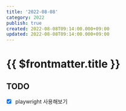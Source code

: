 ```yaml
---
title: '2022-08-08'
category: 2022
publish: true
created: 2022-08-08T09:14:00.000+09:00
updated: 2022-08-08T09:14:00.000+09:00
---
```


# {{ $frontmatter.title }}

## TODO

- [x] playwright 사용해보기
